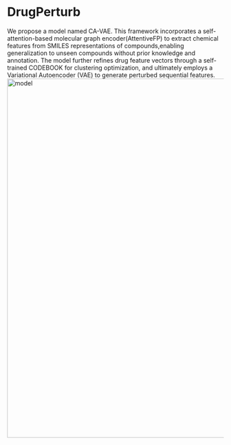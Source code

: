 # DrugPerturb

We propose a model named CA-VAE. This framework incorporates a self-attention-based molecular graph encoder(AttentiveFP)  to extract chemical features from SMILES representations of compounds,enabling generalization to unseen compounds without prior knowledge and annotation. The model further refines drug feature vectors through a self-trained CODEBOOK for clustering optimization, and ultimately employs a Variational Autoencoder (VAE) to generate perturbed sequential features.
<img width="1375" height="834" alt="model" src="https://github.com/user-attachments/assets/4f29b0c0-c13e-48f0-b96d-f288b708c6d7" />
